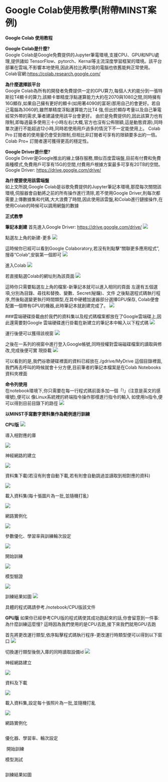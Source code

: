 # Google Colab使用教學(附帶MINST案例)
**Google Colab 使用教程<img src="">**

**Google Colab是什麼?**  
Google Colab是Google免費提供的Jupyter筆電環境,支援CPU、GPU和NPU處理,提供諸如 TensorFlow、pytorch、Kernal等主流深度學習框架的環境。該平台部署在雲端,不影響本地使用,因此再拉比再垃圾的電腦也依舊能夠正常使用。
Colab官網:https://colab.research.google.com/

**為什麼選擇該平台**  
Google Colab為所有的開發者免費提供一定的GPU算力,每個人大約能分到一張特斯拉T4顯卡的算力,該顯卡單精度浮點運算能力大約在2070與1080之間,同時擁有16G顯存,如果自己擁有更好的顯卡(如用著4090的富哥)那用自己的會更好。若自己電腦為3060的,雖然單精度浮點運算能力比T4 強,但出於顯存考量以及自己筆電經常外帶的需求,筆者建議使用該平台會更好。 由於是免費提供的,因此該算力也有限制,即每週最多使用三十小時左右(大概,官方也沒有公佈限額,這是動態資源),同時單次運行不能超過12小時,同時若使用用戶過多的情況下不一定能使用上。
Colab Pro 訂閱者的使用量仍會受到限制,但相比非訂閱者可享有的限額要多出約一倍。Colab Pro+ 訂閱者還可獲得更高的穩定性。

**Google Driver是什麼?**  
Google Driver是Google推出的線上儲存服務,類似百度雲端盤,目前有付費和免費兩種模式,免費用戶可享有15G的空間,付費用戶根據方案最多可享有20TB的空間。 Google Driver: https://drive.google.com/drive/

**為什麼要使用該雲端盤**  
如上文所說,Google Colab是谷歌免費提供的Jupyter筆記本環境,那麼每次關閉該環境,伺服器會自動將之前的所有操作進行清除,若不使用Google Driver,則每次都需要上傳數據集和代碼,大大浪費了時間,因此使用該雲盤,和Colab進行鏈接操作,在使用Colab的時候可以調用網盤的數據

**正式教學**

**筆記本創建**
首先進入Google Driver: https://drive.google.com/drive/
<img src="https://github.com/Qi-sun-12/Ha/blob/111ca766fcd7f0cefeeb290f5d16f7df23474220/01.png">

點選左上角的新建-更多
<img src="https://github.com/Qi-sun-12/Ha/blob/098fe6ec799c24a7a607957cd1ab262ef833597e/02.png">

這時候你已經可以看到Google Colaboratory,若沒有則點擊“關聯更多應用程式”,搜尋“Colab”,安裝第一個即可
<img src="https://github.com/Qi-sun-12/Ha/blob/111ca766fcd7f0cefeeb290f5d16f7df23474220/03.png">

進入Colab
<img src="https://github.com/Qi-sun-12/Ha/blob/111ca766fcd7f0cefeeb290f5d16f7df23474220/04.png">

若直接點選Colab的網址則為該頁面
<img src="https://github.com/Qi-sun-12/Ha/blob/111ca766fcd7f0cefeeb290f5d16f7df23474220/05.png">

這時你只需要點選左上角的檔案-新筆記本就可以進入相同的頁面
左邊有五個選項,分別為目錄、尋找和替換、變數、Secret(秘鑰)、文件
之後點選程式碼執行程序,然後點選變更執行時間類型,在其中硬體加速器部分選擇GPU保存,
Colab便會配置一個帶有GPU的機器,此時筆記本就創建完成了。
<img src="https://github.com/Qi-sun-12/Ha/blob/8716739ab37ba9b22119af48d57772428856a0d6/07.png">

###雲端硬碟掛載由於我們的資料集以及程式碼檔案都放在了Google雲端碟上,因此還需要對Google 雲端硬碟進行掛載在新建立的筆記本中輸入以下程式碼
<img src="https://github.com/Qi-sun-12/Ha/blob/9b40c2239c53e64ef3fd174e9b30107f53941969/06.png">

運行後便可以獲得該視窗
<img src="https://github.com/Qi-sun-12/Ha/blob/5b23c403ac2121f294c429299da12e0fef1cd9fe/08.png">

之後在一系列的視窗中進行登入Google帳號,同時授權對雲端磁碟檔案的讀取與修改,完成後便可實
現掛載
<img src="https://github.com/Qi-sun-12/Ha/blob/45b2a5246b5b880bd85209ce5b4ea9add6ea237b/09.png">

可以看到的是,我們谷歌硬碟裡面的資料已經放在./gdrive/MyDrive 這個目錄裡面,我們再去呼叫的時候就會十分方便,目前筆者的筆記本檔案是在Colab Notebooks 資料夾裡面

**命令列使用**  
在notebook環境下,你只需要在每一行程式碼前面多加一個「!」(注意是英文的感嘆號),便可以
像Linux系統裡的終端指令操作那樣進行指令的輸入
如使用Is指令,便可以得到目前目錄下的路徑
<img src="https://github.com/Qi-sun-12/Ha/blob/cebb374acb603820947a7ffd98cf3336f5a7f8e4/10.png">

**以MINST手寫數字資料集作為範例進行訓練**

**CPU版**
<img src="https://github.com/Qi-sun-12/Ha/blob/45b2a5246b5b880bd85209ce5b4ea9add6ea237b/11.png">

導入相對應的庫

<img src="https://github.com/Qi-sun-12/Ha/blob/111ca766fcd7f0cefeeb290f5d16f7df23474220/12.png
">

神經網路的建立

<img src="https://github.com/Qi-sun-12/Ha/blob/111ca766fcd7f0cefeeb290f5d16f7df23474220/13.png
">

資料集下載(若沒有則會自動下載,若有則會自動跳過並讀取到相對應的資料)

<img src="https://github.com/Qi-sun-12/Ha/blob/111ca766fcd7f0cefeeb290f5d16f7df23474220/14.png
">

載入資料集(每十張圖片為一批,並隨機打亂)

<img src="https://github.com/Qi-sun-12/Ha/blob/111ca766fcd7f0cefeeb290f5d16f7df23474220/15.png
">

網路實例化

<img src="https://github.com/Qi-sun-12/Ha/blob/111ca766fcd7f0cefeeb290f5d16f7df23474220/16.png
">

參數優化、學習率與訓練輪次設定

<img src="https://github.com/Qi-sun-12/Ha/blob/111ca766fcd7f0cefeeb290f5d16f7df23474220/17.png
">

開始訓練

<img src="https://github.com/Qi-sun-12/Ha/blob/111ca766fcd7f0cefeeb290f5d16f7df23474220/18.png
">

模型驗證

<img src="https://github.com/Qi-sun-12/Ha/blob/111ca766fcd7f0cefeeb290f5d16f7df23474220/19.png
">

訓練結果如圖
<img src="https://github.com/Qi-sun-12/Ha/blob/111ca766fcd7f0cefeeb290f5d16f7df23474220/20.png
">


具體的程式碼請參考./notebook/CPU版該文件

**GPU版**
如果你已經參考CPU版的程式碼使其成功跑起來的話,你會留意到一件事:為什麼訓練這麼慢? 這時因為我們使用的是CPU去跑,接下來我們就用GPU去跑

首先將更改運行類型,依序點擊程式碼執行程序-更改運行時類型便可以得到以下窗口
<img src="https://github.com/Qi-sun-12/Ha/blob/111ca766fcd7f0cefeeb290f5d16f7df23474220/21.png
">

切換運行類型後倒入庫的同時讀取設備id
<img src="https://github.com/Qi-sun-12/Ha/blob/111ca766fcd7f0cefeeb290f5d16f7df23474220/22.png
">

神經網路建立

<img src="https://github.com/Qi-sun-12/Ha/blob/111ca766fcd7f0cefeeb290f5d16f7df23474220/23.png
">

資料及下載

<img src="https://github.com/Qi-sun-12/Ha/blob/111ca766fcd7f0cefeeb290f5d16f7df23474220/24.png
">

載入資料集,設定每十張照片為一批,並隨機打亂

<img src="https://github.com/Qi-sun-12/Ha/blob/111ca766fcd7f0cefeeb290f5d16f7df23474220/25.png
">

網路實例化

<img src="">

優化器、學習率、輪次設定

<img src="">
開始訓練

<img src="">

模型測試

<img src="">

訓練結果如圖
<img src="">
<img src="">

